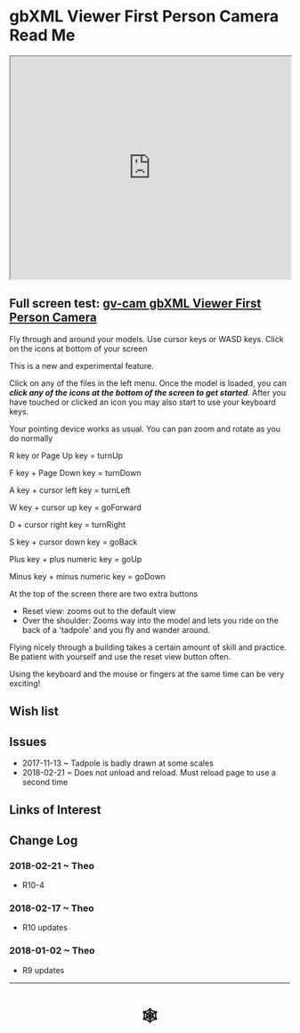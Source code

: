 <span style=display:none; >[You are now in a GitHub source code view - click this link to view Read Me file as a web page]( http://www.ladybug.tools/spider/index.html#gbxml-viewer/r10-11/gv-cam/README.md "View file as a web page." ) </span>

# gbXML Viewer First Person Camera Read Me

<iframe class=iframeReadMe src=http://www.ladybug.tools/spider/gbxml-viewer/r11/gv-cam/gv-cam.html width=100% height=400px >Iframes are not displayed on github.com</iframe>


## Full screen test: [gv-cam gbXML Viewer First Person Camera]( http://www.ladybug.tools/spider/gbxml-viewer/r11/gv-cam/gv-cam.html )


Fly through and around your models. Use cursor keys or WASD keys. Click on the icons at bottom of your screen

This is a new and experimental feature.

Click on any of the files in the left menu. Once the model is loaded, you can ***click any of the icons at the bottom of the screen to get started***. After you have touched or clicked an icon you may also start to use your keyboard keys.

Your pointing device works as usual. You can pan zoom and rotate as you do normally


R key or Page Up key = turnUp

F key + Page Down key = turnDown

A key + cursor left key = turnLeft

W key + cursor up key = goForward

D + cursor right key = turnRight

S key + cursor down key = goBack

Plus key + plus numeric key = goUp

Minus key + minus numeric key = goDown

At the top of the screen there are two extra buttons

* Reset view: zooms out to the default view
* Over the shoulder: Zooms way into the model and lets you ride on the back of a 'tadpole' and you fly and wander around.

Flying nicely through a building takes a certain amount of skill and practice. Be patient with yourself and use the reset view button often.

Using the keyboard and the mouse or fingers at the same time can be very exciting!



## Wish list



## Issues

* 2017-11-13 ~ Tadpole is badly drawn at some scales
* 2018-02-21 ~ Does not unload and reload. Must reload page to use a second time

## Links of Interest



## Change Log

### 2018-02-21 ~ Theo

* R10-4

### 2018-02-17 ~ Theo

* R10 updates

### 2018-01-02 ~ Theo

* R9 updates

***


# <center title="hello!" ><a href=javascript:window.scrollTo(0,0); style=text-decoration:none; > &#x1f578; </a></center>



